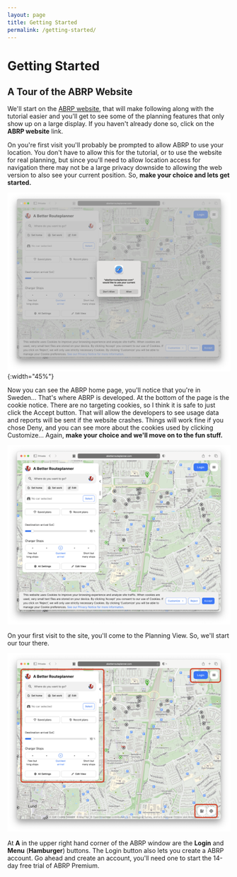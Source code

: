 ```yaml
---
layout: page
title: Getting Started
permalink: /getting-started/
---
```

# Getting Started

## A Tour of the ABRP Website

We'll start on the [ABRP website](https://abrp.com), that will make following along with the tutorial easier and you'll get to see some of the planning features that only show up on a large display. If you haven't already done so, click on the **ABRP website** link.

On you're first visit you'll probably be prompted to allow ABRP to use your location. You don't have to allow this for the tutorial, or to use the website for real planning, but since you'll need to allow location access for navigation there may not be a large privacy downside to allowing the web version to also see your current position. So, **make your choice and lets get started.**

![](screen-captures/gs-00-location-permissions.png){:width="45%"}

Now you can see the ABRP home page, you'll notice that you're in Sweden... That's where ABRP is developed. At the bottom of the page is the cookie notice. There are no targeting cookies, so I think it is safe to just click the Accept button. That will allow the developers to see usage data and reports will be sent if the website crashes. Things will work fine if you chose Deny, and you can see more about the cookies used by clicking Customize... Again, **make your choice and we'll move on to the fun stuff.**

![](screen-captures/gs-01-abrp-cookies.png)

On your first visit to the site, you'll come to the Planning View. So, we'll start our tour there.

![](screen-captures/gs-02-abrp-1st-visit-planning-view-annotated.png)

At **A** in the upper right hand corner of the ABRP window are the **Login** and **Menu** (**Hamburger**) buttons. The Login button also lets you create a ABRP account. Go ahead and create an account, you'll need one to start the 14-day free trial of ABRP Premium.
